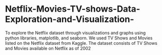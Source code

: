 # Netflix-Movies-TV-shows-Data-Exploration-and-Visualization-
To explore the Netflix dataset through visualizations and graphs using python libraries, matplotlib, and seaborn. We used TV Shows and Movies listed on the Netflix dataset from Kaggle. The dataset consists of TV Shows and Movies available on Netflix as of 2002
